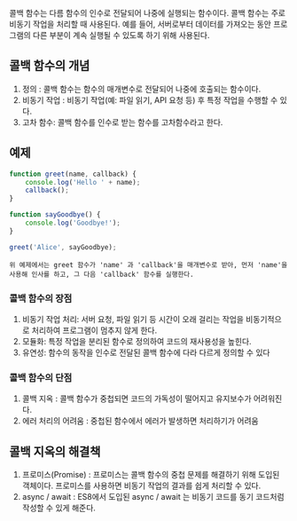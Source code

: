 콜백 함수는 다름 함수의 인수로 전달되어 나중에 실행되는 함수이다. 콜백 함수는 주로 비동기 작업을 처리할 때 사용된다. 예를 들어, 서버로부터 데이터를 가져오는 동안 프로그램의 다른 부분이 계속 실행될 수 있도록 하기 위해 사용된다.

## 콜백 함수의 개념
1. 정의 : 콜백 함수는 함수의 매개변수로 전달되어 나중에 호출되는 함수이다.
2. 비동기 작업 : 비동기 작업(예: 파일 읽기, API 요청 등) 후 특정 작업을 수행할 수 있다.
3. 고차 함수: 콜백 함수를 인수로 받는 함수를 고차함수라고 한다.

## 예제
```javascript
function greet(name, callback) {
    console.log('Hello ' + name);
    callback();
}

function sayGoodbye() {
    console.log('Goodbye!');
}

greet('Alice', sayGoodbye);

```

	위 예제에서는 greet 함수가 'name' 과 'callback'을 매개변수로 받아, 먼저 'name'을 사용해 인사를 하고, 그 다음 'callback' 함수를 실행한다.

### 콜백 함수의 장점

1. 비동기 작업 처리: 서버 요청, 파일 읽기 등 시간이 오래 걸리는 작업을 비동기적으로 처리하여 프로그램이 멈추지 않게 한다.
2. 모듈화: 특정 작업을 분리된 함수로 정의하여 코드의 재사용성을 높힌다.
3. 유연성: 함수의 동작을 인수로 전달된 콜백 함수에 다라 다르게 정의할 수 있다
### 콜백 함수의 단점

1. 콜백 지옥 : 콜백 함수가 중첩되면 코드의 가독성이 떨어지고 유지보수가 어려워진다.
2. 에러 처리의 어려움 : 중첩된 함수에서 에러가 발생하면 처리하기가 어려움

## 콜백 지옥의 해결책

1. 프로미스(Promise)
	: 프로미스는 콜백 함수의 중첩 문제를 해결하기 위해 도입된 객체이다. 프로미스를 사용하면 비동기 작업의 결과를 쉽게 처리할 수 있다.
2. async / await
	: ES8에서 도입된 async / await 는 비동기 코드를 동기 코드처럼 작성할 수 있게 해준다.